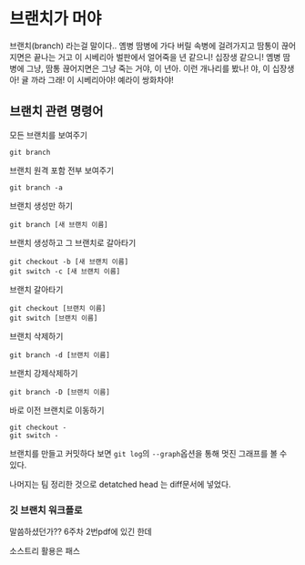 # 브랜치가 머야
브랜치(branch) 라는걸 말이다.. 
옘병 땀병에 가다 버릴 속병에 걸려가지고 땀통이 끊어지면은 끝나는 거고 이 시베리아 벌판에서 얼어죽을 년 같으니! 십장생 같으니! 옘병 땀병에 그냥, 땀통 끊어지면은 그냥 죽는 거야, 이 년아. 이런 개나리를 봤나! 야, 이 십장생아! 귤 까라 그래! 이 시베리아야! 예라이 쌍화차야!

## 브랜치 관련 명령어 
모든 브랜치를 보여주기
```
git branch
```
브랜치 원격 포함 전부 보여주기
```
git branch -a
```
브랜치 생성만 하기
```
git branch [새 브랜치 이름]
```
브랜치 생성하고 그 브랜치로 갈아타기
```
git checkout -b [새 브랜치 이름]
git switch -c [새 브랜치 이름]
```
브랜치 갈아타기
```
git checkout [브랜치 이름]
git switch [브랜치 이름]
```
브랜치 삭제하기
```
git branch -d [브랜치 이름]
```
브랜치 강제삭제하기
```
git branch -D [브랜치 이름]
```
바로 이전 브랜치로 이동하기
```
git checkout -
git switch -
```

브랜치를 만들고 커밋하다 보면 `git log`의 `--graph`옵션을 통해 멋진 그래프를 볼 수 있다.

나머지는 팀 정리한 것으로
detatched head 는 diff문서에 넣었다.


### 깃 브랜치 워크플로
말씀하셨던가?? 6주차 2번pdf에 있긴 한데

소스트리 활용은 패스